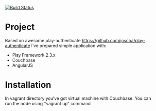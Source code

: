 [![Build Status](https://travis-ci.org/hxtpoe/connect.svg?branch=master)](https://travis-ci.org/hxtpoe/connect)

Project
=======

Based on awesome play-authenticate https://github.com/joscha/play-authenticate I've prepared simple application with:
- Play Framework 2.3.x
- Couchbase
- AngularJS

 
Installation
=======
In vagrant directory you've got virtual machine with Couchbase. 
You can run the node using "vagrant up" command


